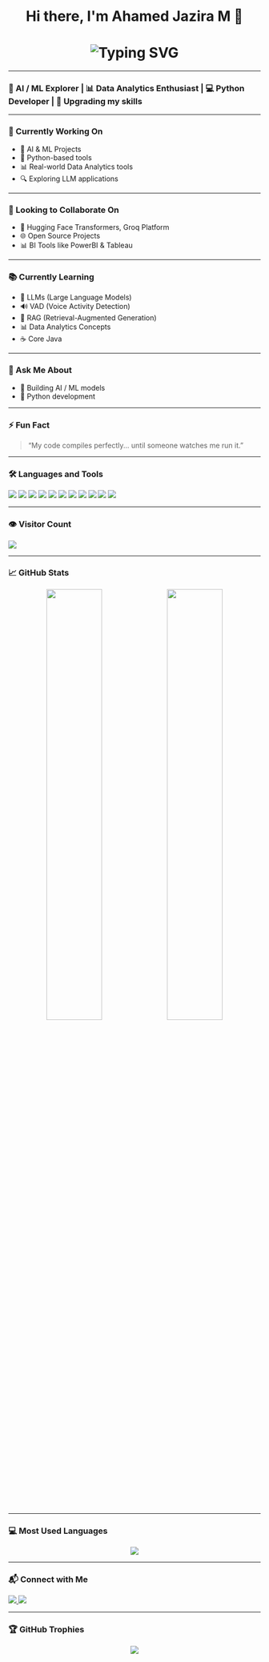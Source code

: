 <h1 align="center">Hi there, I'm Ahamed Jazira M 👋</h1>

<h1 align="center">
  <img src="https://readme-typing-svg.herokuapp.com?font=Fira+Code&size=24&pause=1000&color=F43F5E&center=true&vCenter=true&width=500&lines=AI+%2F+ML+%F0%9F%92%BB+%26+Data+Analytics+Enthusiast+%F0%9F%93%8A;%F0%9F%8C%9F+Python;Explorer+%F0%9F%8C%90+%7C+Active+Learner+%F0%9F%A7%A0" alt="Typing SVG" />
</h1>

  

---

### 🧠 AI / ML Explorer | 📊 Data Analytics Enthusiast | 💻 Python Developer | 🚀 Upgrading my skills

---

### 🚧 Currently Working On
- 🤖 AI & ML Projects  
- 🐍 Python-based tools  
- 📊 Real-world Data Analytics tools  
- 🔍 Exploring LLM applications  

---

### 🤝 Looking to Collaborate On
- 🤖 Hugging Face Transformers, Groq Platform  
- 🌐 Open Source Projects  
- 📊 BI Tools like PowerBI & Tableau  

---

### 📚 Currently Learning
- 🧠 LLMs (Large Language Models)  
- 🔊 VAD (Voice Activity Detection)  
- 🧠 RAG (Retrieval-Augmented Generation)  
- 📊 Data Analytics Concepts  
- ☕ Core Java  

---

### 💬 Ask Me About
- 🔎 Building AI / ML models  
- 🐍 Python development  

---

### ⚡ Fun Fact  
> “My code compiles perfectly... until someone watches me run it.”
> 

---

### 🛠️ Languages and Tools

<p align="left">
  <img src="https://img.shields.io/badge/Python-3776AB?style=for-the-badge&logo=python&logoColor=white" />
  <img src="https://img.shields.io/badge/Java-007396?style=for-the-badge&logo=java&logoColor=white" />
  <img src="https://img.shields.io/badge/Git-F05032?style=for-the-badge&logo=git&logoColor=white" />
  <img src="https://img.shields.io/badge/HuggingFace-FFD21F?style=for-the-badge&logo=huggingface&logoColor=black" />
  <img src="https://img.shields.io/badge/Groq-101010?style=for-the-badge&logoColor=white&labelColor=gray" />
  <img src="https://img.shields.io/badge/VSCode-007ACC?style=for-the-badge&logo=visual-studio-code&logoColor=white" />
  <img src="https://img.shields.io/badge/PowerBI-F2C811?style=for-the-badge&logo=power-bi&logoColor=black" />
  <img src="https://img.shields.io/badge/Tableau-E97627?style=for-the-badge&logo=tableau&logoColor=white" />
  <img src="https://img.shields.io/badge/Excel-217346?style=for-the-badge&logo=microsoft-excel&logoColor=white" />
  <img src="https://img.shields.io/badge/Jupyter-F37626?style=for-the-badge&logo=jupyter&logoColor=white" />
  <img src="https://img.shields.io/badge/Colab-F9AB00?style=for-the-badge&logo=google-colab&logoColor=black" />
</p>

---

### 👁️ Visitor Count

<p align="left">
  <img src="https://komarev.com/ghpvc/?username=AhamedJazira-M&style=flat-square&color=blue" />
</p>

---

### 📈 GitHub Stats

<p align="center">
  <img src="https://github-readme-stats.vercel.app/api?username=AhamedJazira-M&show_icons=true&theme=radical" width="47%" />
  <img src="https://github-readme-streak-stats.herokuapp.com/?user=AhamedJazira-M&theme=radical" width="47%" />
</p>

---

### 💻 Most Used Languages

<p align="center">
  <img src="https://github-readme-stats.vercel.app/api/top-langs/?username=AhamedJazira-M&layout=compact&theme=radical" />
</p>

---

### 📬 Connect with Me

<p>
  <a href="https://www.linkedin.com/in/ahamed-jazira2301" target="_blank">
    <img src="https://img.shields.io/badge/-LinkedIn-blue?style=for-the-badge&logo=linkedin&logoColor=white" />
  </a>
  <a href="mailto:ahamedjazira23@gmail.com">
    <img src="https://img.shields.io/badge/-Gmail-D14836?style=for-the-badge&logo=gmail&logoColor=white" />
  </a>
</p>

---

### 🏆 GitHub Trophies

<p align="center">
  <img src="https://github-profile-trophy.vercel.app/?username=AhamedJazira-M&theme=algolia&no-frame=true&row=1" />
</p>
